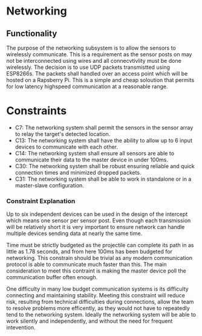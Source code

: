 # Networking

## Functionality
The purpose of the networking subsystem is to allow the sensors to wirelessly communicate. This is a requirement as the sensor posts on may not be interconnected using wires and all connecvtivlity must be done wirelessly. The decision is to use UDP packets transmistted using ESP8266s. The packets shall handled over an access point which will be hosted on a Rapsberry Pi. This is a simple and cheap soloution that permits for low latency highspeed communication at a reasonable range.

# Constraints
* C7: The networking system shall permit the sensors in the sensor array to relay the target's detected location. 
* C13: The networking system shall have the ability to allow up to 6 input devices to communicate with each other.
* C14: The networking system shall ensure all sensors are able to communicate their data to the master device in under 100ms.
* C30: The networking system shall be robust ensuring reliable and quick connection times and minimized dropped packets. 
* C31: The networking system shall be able to work in standalone or in a master-slave configuration.
### Constraint Explanation
Up to six independent devices can be used in the design of the intercept which means one sensor per sensor post. Even though each transmission will be relatively short it is very important to ensure network can handle multiple devices sending data at nearly the same time.

Time must be strictly budgeted as the projectile can complete its path in as little as 1.78 seconds, and from here 100ms has been budgeted for networking. This constrain should be trivial as any modern communication protocol is able to communicate much faster than this. The main consideration to meet this contraint is making the master device poll the communication buffer often enough.

One difficulty in many low budget communication systems is its difficulty connecting and maintaining stability. Meeting this constraint will reduce risk, resulting from technical difficulties during connections, allow the team to resolve problems more efficently, as they would not have to repeatedly tend to the networking system. Ideally the networking system will be able to work silently and independently, and without the need for frequent intevention. 


